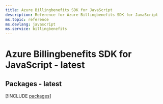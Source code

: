 ```yaml
---
title: Azure Billingbenefits SDK for JavaScript
description: Reference for Azure Billingbenefits SDK for JavaScript
ms.topic: reference
ms.devlang: javascript
ms.service: billingbenefits
---
```

# Azure Billingbenefits SDK for JavaScript - latest
## Packages - latest
[!INCLUDE [packages](billingbenefits-index.md)]


